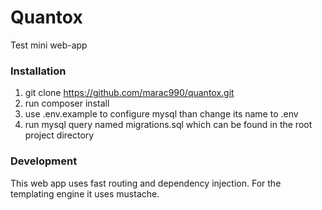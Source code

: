 # Quantox

Test mini web-app

### Installation

1) git clone https://github.com/marac990/quantox.git
2) run composer install
3) use .env.example to configure mysql than change its name to .env
4) run mysql query named migrations.sql which can be found in the root project directory

### Development

This web app uses fast routing and dependency injection.
For the templating engine it uses mustache.
